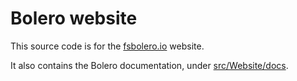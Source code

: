 # Bolero website

This source code is for the [fsbolero.io](https://fsbolero.io) website.

It also contains the Bolero documentation, under [src/Website/docs](src/Website/docs).

